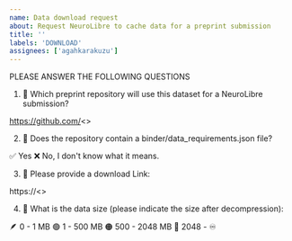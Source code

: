 ```yaml
---
name: Data download request
about: Request NeuroLibre to cache data for a preprint submission
title: ''
labels: 'DOWNLOAD'
assignees: ['agahkarakuzu']
---
```


PLEASE ANSWER THE FOLLOWING QUESTIONS 

1. 📂 Which preprint repository will use this dataset for a NeuroLibre submission?

https://github.com/<>

2. 📄 Does the repository contain a binder/data_requirements.json file?

✅ Yes
❌ No, I don't know what it means.

3. 🔗 Please provide a download Link:

https://<>

4. 🫣 What is the data size (please indicate the size after decompression):

🪶 0 - 1 MB
🟢 1 - 500 MB
🟠 500 - 2048 MB
🔴 2048 - ♾️
